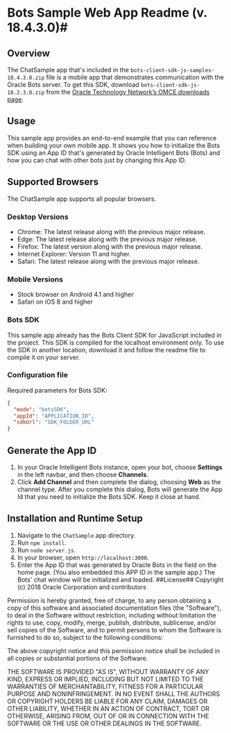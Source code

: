 # Bots Sample Web App Readme (v. 18.4.3.0)#
## Overview ##
The ChatSample app that's included in the `bots-client-sdk-js-samples-18.4.3.0.zip` file is a mobile app that demonstrates communication with the Oracle Bots server. To get this SDK, download `bots-client-sdk-js-18.2.3.0.zip` from the [Oracle Technology Network’s OMCE downloads page](http://www.oracle.com/technetwork/topics/cloud/downloads/mobile-suite-3636471.html).
## Usage ##
This sample app provides an end-to-end example that you can reference when building your own mobile app. It shows you how to initialize the Bots SDK using an App ID that's generated by Oracle Intelligent Bots (Bots) and how you can chat with other bots just by changing this App ID.
## Supported Browsers ##

The ChatSample app supports all popular browsers.
### Desktop Versions ###
- Chrome: The latest release along with the previous major release.
- Edge: The latest release along with the previous major release.
- Firefox: The latest version along with the previous major release.
- Internet Explorer: Version 11 and higher.
- Safari: The latest release along with the previous major release.
### Mobile Versions ###
- Stock browser on Android 4.1 and higher
- Safari on iOS 8 and higher
### Bots SDK
This sample app already has the Bots Client SDK for JavaScript included in the project. This SDK is compiled for the localhost environment only.
To use the SDK in another location, download it and  follow the readme file to compile it on your server.

### Configuration file
Required parameters for Bots SDK:
```json
{
  "mode": "botsSDK",
  "appId": "APPLICATION_ID",
  "sdkUrl": "SDK_FOLDER_URL"
}
```

## Generate the App ID ##
1. In your Oracle Intelligent Bots instance, open your bot, choose **Settings** in the left navbar, and then choose **Channels**.
1. Click **Add Channel** and then complete the dialog, choosing **Web** as the channel type. After you complete this dialog, Bots will generate the App Id that you need to initialize the Bots SDK. Keep it close at hand.
## Installation and Runtime Setup ##
1. Navigate to the `ChatSample` app directory.
1. Run `npm install`.
1. Run `node server.js`.
1. In your browser, open `http://localhost:3000`.
1. Enter the App ID that was generated by Oracle Bots in the field on the home page. (You also embedded this APP ID in the sample app.) The Bots' chat window will be initialized and loaded.
##License##
Copyright (c) 2018 Oracle Corporation and contributors

Permission is hereby granted, free of charge, to any person obtaining a copy of this software and associated documentation files (the "Software"), to deal in the Software without restriction, including without limitation the rights to use, copy, modify, merge, publish, distribute, sublicense, and/or sell copies of the Software, and to permit persons to whom the Software is furnished to do so, subject to the following conditions:

The above copyright notice and this permission notice shall be included in all copies or substantial portions of the Software.

THE SOFTWARE IS PROVIDED "AS IS", WITHOUT WARRANTY OF ANY KIND, EXPRESS OR IMPLIED, INCLUDING BUT NOT LIMITED TO THE WARRANTIES OF MERCHANTABILITY, FITNESS FOR A PARTICULAR PURPOSE AND NONINFRINGEMENT. IN NO EVENT SHALL THE AUTHORS OR COPYRIGHT HOLDERS BE LIABLE FOR ANY CLAIM, DAMAGES OR OTHER LIABILITY, WHETHER IN AN ACTION OF CONTRACT, TORT OR OTHERWISE, ARISING FROM, OUT OF OR IN CONNECTION WITH THE SOFTWARE OR THE USE OR OTHER DEALINGS IN THE SOFTWARE.